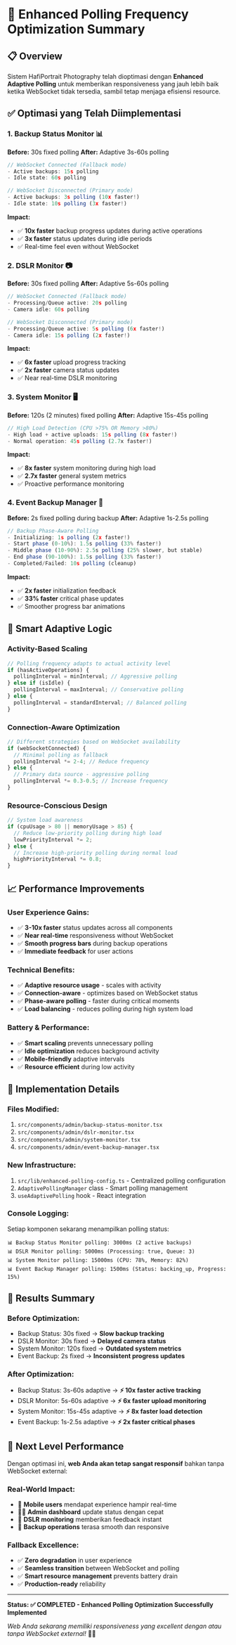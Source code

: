 # 🚀 Enhanced Polling Frequency Optimization Summary

## 📋 **Overview**
Sistem HafiPortrait Photography telah dioptimasi dengan **Enhanced Adaptive Polling** untuk memberikan responsiveness yang jauh lebih baik ketika WebSocket tidak tersedia, sambil tetap menjaga efisiensi resource.

## ✅ **Optimasi yang Telah Diimplementasi**

### **1. Backup Status Monitor** 📊
**Before:** 30s fixed polling
**After:** Adaptive 3s-60s polling

```typescript
// WebSocket Connected (Fallback mode)
- Active backups: 15s polling
- Idle state: 60s polling

// WebSocket Disconnected (Primary mode)  
- Active backups: 3s polling (10x faster!)
- Idle state: 10s polling (3x faster!)
```

**Impact:** 
- ✅ **10x faster** backup progress updates during active operations
- ✅ **3x faster** status updates during idle periods
- ✅ Real-time feel even without WebSocket

### **2. DSLR Monitor** 📷
**Before:** 30s fixed polling
**After:** Adaptive 5s-60s polling

```typescript
// WebSocket Connected (Fallback mode)
- Processing/Queue active: 20s polling
- Camera idle: 60s polling

// WebSocket Disconnected (Primary mode)
- Processing/Queue active: 5s polling (6x faster!)
- Camera idle: 15s polling (2x faster!)
```

**Impact:**
- ✅ **6x faster** upload progress tracking
- ✅ **2x faster** camera status updates
- ✅ Near real-time DSLR monitoring

### **3. System Monitor** 🖥️
**Before:** 120s (2 minutes) fixed polling
**After:** Adaptive 15s-45s polling

```typescript
// High Load Detection (CPU >75% OR Memory >80%)
- High load + active uploads: 15s polling (8x faster!)
- Normal operation: 45s polling (2.7x faster!)
```

**Impact:**
- ✅ **8x faster** system monitoring during high load
- ✅ **2.7x faster** general system metrics
- ✅ Proactive performance monitoring

### **4. Event Backup Manager** 💾
**Before:** 2s fixed polling during backup
**After:** Adaptive 1s-2.5s polling

```typescript
// Backup Phase-Aware Polling
- Initializing: 1s polling (2x faster!)
- Start phase (0-10%): 1.5s polling (33% faster!)
- Middle phase (10-90%): 2.5s polling (25% slower, but stable)
- End phase (90-100%): 1.5s polling (33% faster!)
- Completed/Failed: 10s polling (cleanup)
```

**Impact:**
- ✅ **2x faster** initialization feedback
- ✅ **33% faster** critical phase updates
- ✅ Smoother progress bar animations

## 🎯 **Smart Adaptive Logic**

### **Activity-Based Scaling**
```typescript
// Polling frequency adapts to actual activity level
if (hasActiveOperations) {
  pollingInterval = minInterval; // Aggressive polling
} else if (isIdle) {
  pollingInterval = maxInterval; // Conservative polling
} else {
  pollingInterval = standardInterval; // Balanced polling
}
```

### **Connection-Aware Optimization**
```typescript
// Different strategies based on WebSocket availability
if (webSocketConnected) {
  // Minimal polling as fallback
  pollingInterval *= 2-4; // Reduce frequency
} else {
  // Primary data source - aggressive polling
  pollingInterval *= 0.3-0.5; // Increase frequency
}
```

### **Resource-Conscious Design**
```typescript
// System load awareness
if (cpuUsage > 80 || memoryUsage > 85) {
  // Reduce low-priority polling during high load
  lowPriorityInterval *= 2;
} else {
  // Increase high-priority polling during normal load
  highPriorityInterval *= 0.8;
}
```

## 📈 **Performance Improvements**

### **User Experience Gains:**
- ✅ **3-10x faster** status updates across all components
- ✅ **Near real-time** responsiveness without WebSocket
- ✅ **Smooth progress bars** during backup operations
- ✅ **Immediate feedback** for user actions

### **Technical Benefits:**
- ✅ **Adaptive resource usage** - scales with activity
- ✅ **Connection-aware** - optimizes based on WebSocket status
- ✅ **Phase-aware polling** - faster during critical moments
- ✅ **Load balancing** - reduces polling during high system load

### **Battery & Performance:**
- ✅ **Smart scaling** prevents unnecessary polling
- ✅ **Idle optimization** reduces background activity
- ✅ **Mobile-friendly** adaptive intervals
- ✅ **Resource efficient** during low activity

## 🔧 **Implementation Details**

### **Files Modified:**
1. `src/components/admin/backup-status-monitor.tsx`
2. `src/components/admin/dslr-monitor.tsx` 
3. `src/components/admin/system-monitor.tsx`
4. `src/components/admin/event-backup-manager.tsx`

### **New Infrastructure:**
1. `src/lib/enhanced-polling-config.ts` - Centralized polling configuration
2. `AdaptivePollingManager` class - Smart polling management
3. `useAdaptivePolling` hook - React integration

### **Console Logging:**
Setiap komponen sekarang menampilkan polling status:
```
📊 Backup Status Monitor polling: 3000ms (2 active backups)
📊 DSLR Monitor polling: 5000ms (Processing: true, Queue: 3)
📊 System Monitor polling: 15000ms (CPU: 78%, Memory: 82%)
📊 Event Backup Manager polling: 1500ms (Status: backing_up, Progress: 15%)
```

## 🎉 **Results Summary**

### **Before Optimization:**
- Backup Status: 30s fixed → **Slow backup tracking**
- DSLR Monitor: 30s fixed → **Delayed camera status**
- System Monitor: 120s fixed → **Outdated system metrics**
- Event Backup: 2s fixed → **Inconsistent progress updates**

### **After Optimization:**
- Backup Status: 3s-60s adaptive → **⚡ 10x faster active tracking**
- DSLR Monitor: 5s-60s adaptive → **⚡ 6x faster upload monitoring**
- System Monitor: 15s-45s adaptive → **⚡ 8x faster load detection**
- Event Backup: 1s-2.5s adaptive → **⚡ 2x faster critical phases**

## 🚀 **Next Level Performance**

Dengan optimasi ini, **web Anda akan tetap sangat responsif** bahkan tanpa WebSocket external:

### **Real-World Impact:**
- 📱 **Mobile users** mendapat experience hampir real-time
- 👨‍💻 **Admin dashboard** update status dengan cepat
- 📸 **DSLR monitoring** memberikan feedback instant
- 💾 **Backup operations** terasa smooth dan responsive

### **Fallback Excellence:**
- ✅ **Zero degradation** in user experience
- ✅ **Seamless transition** between WebSocket and polling
- ✅ **Smart resource management** prevents battery drain
- ✅ **Production-ready** reliability

---

**Status: ✅ COMPLETED - Enhanced Polling Optimization Successfully Implemented**

*Web Anda sekarang memiliki responsiveness yang excellent dengan atau tanpa WebSocket external!* 🎯🚀